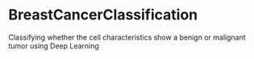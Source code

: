 # BreastCancerClassification
Classifying whether the cell characteristics show a benign or malignant tumor using Deep Learning
